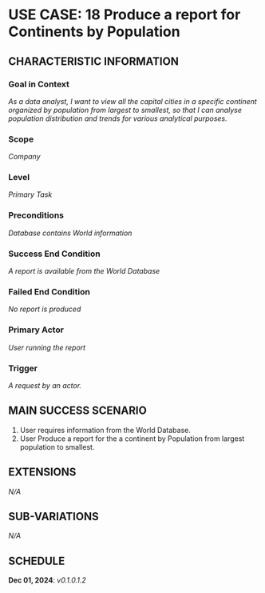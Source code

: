 # USE CASE: 18 Produce a report for Continents by Population

## CHARACTERISTIC INFORMATION

### Goal in Context

*As a data analyst, I want to view all the capital cities in a specific continent organized by population from largest to smallest, so that I can analyse population distribution and trends for various analytical purposes.*

### Scope

*Company*

### Level

*Primary Task*

### Preconditions

*Database contains World information*

### Success End Condition

*A report is available from the World Database*

### Failed End Condition

*No report is produced*

### Primary Actor

*User running the report*

### Trigger

*A request by an actor.*

## MAIN SUCCESS SCENARIO

1. User requires information from the World Database.
2. User Produce a report for the a continent by Population from largest population to smallest.

## EXTENSIONS

*N/A*

## SUB-VARIATIONS

*N/A*

## SCHEDULE

**Dec 01, 2024**: *v0.1.0.1.2*